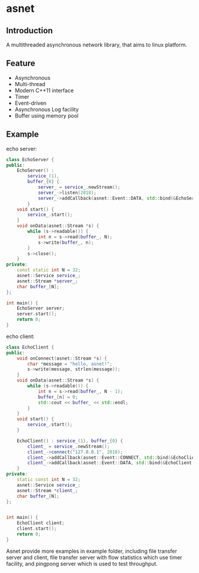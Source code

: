 # asnet

## Introduction

A multithreaded asynchronous network library, that aims to linux platform.

## Feature

* Asynchronous
* Multi-thread
* Modern C++11 interface
* Timer
* Event-driven
* Asynchronous Log facility
* Buffer using memory pool

## Example

echo server:

```C++
class EchoServer {
public:
    EchoServer() :
        service_(1),
        buffer_{0} {
            server_ = service_.newStream();
            server_->listen(2018);
            server_->addCallback(asnet::Event::DATA, std::bind(&EchoServer::onData, this, std::placeholders::_1));
        }
    void start() {
        service_.start();
    }
    void onData(asnet::Stream *s) {
        while (s->readable()) {
            int n = s->read(buffer_, N);
            s->write(buffer_, n);
        }
        s->close();
    }
private:
    const static int N = 32;
    asnet::Service service_;
    asnet::Stream *server_;
    char buffer_[N];
};

int main() {
    EchoServer server;
    server.start();
    return 0;
}
```

echo client:

```C++
class EchoClient {
public:
    void onConnect(asnet::Stream *s) {
        char *message = "hello, asnet!";
        s->write(message, strlen(message));
    }
    void onData(asnet::Stream *s) {
        while (s->readable()) {
            int n = s->read(buffer_, N - 1);
            buffer_[n] = 0;
            std::cout << buffer_ << std::endl;
        }
    }
    void start() {
        service_.start();
    }

    EchoClient() : service_(1), buffer_{0} {
        client_ = service_.newStream();
        client_->connect("127.0.0.1", 2018);
        client_->addCallback(asnet::Event::CONNECT, std::bind(&EchoClient::onConnect, this, std::placeholders::_1));
        client_->addCallback(asnet::Event::DATA, std::bind(&EchoClient::onData, this, std::placeholders::_1));
    }
private:
    static const int N = 32;
    asnet::Service service_;
    asnet::Stream *client_;
    char buffer_[N];
};


int main() {
    EchoClient client;
    client.start();
    return 0;
}
```

Asnet provide more examples in example folder, including file transfer server and client, file transfer server with flow statistics which use timer facility, and pingpong server which is used to test throughput.
